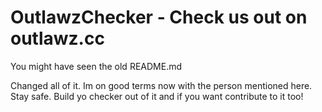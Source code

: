 # OutlawzChecker - Check us out on outlawz.cc
You might have seen the old README.md

Changed all of it. Im on good terms now with the person mentioned here.
Stay safe. Build yo checker out of it and if you want contribute to it too!

